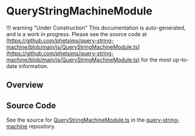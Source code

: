 # QueryStringMachineModule

!!! warning "Under Construction"
    This documentation is auto-generated, and is a work in progress. Please see the source code at
    [https://github.com/phetsims/query-string-machine/blob/main/js/QueryStringMachineModule.ts](https://github.com/phetsims/query-string-machine/blob/main/js/QueryStringMachineModule.ts) for the most up-to-date information.

## Overview





## Source Code

See the source for [QueryStringMachineModule.ts](https://github.com/phetsims/query-string-machine/blob/main/js/QueryStringMachineModule.ts) in the [query-string-machine](https://github.com/phetsims/query-string-machine) repository.
